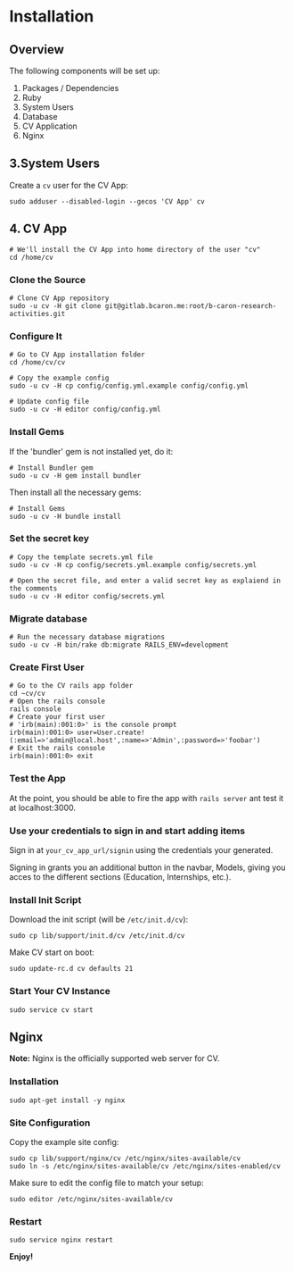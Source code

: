 # Installation

## Overview

The following components will be set up:

1. Packages / Dependencies
1. Ruby
1. System Users
1. Database
1. CV Application
1. Nginx

## 3.System Users

Create a `cv` user for the CV App:

    sudo adduser --disabled-login --gecos 'CV App' cv

## 4. CV App

    # We'll install the CV App into home directory of the user "cv"
    cd /home/cv

### Clone the Source

    # Clone CV App repository
    sudo -u cv -H git clone git@gitlab.bcaron.me:root/b-caron-research-activities.git

### Configure It

    # Go to CV App installation folder
    cd /home/cv/cv

    # Copy the example config
    sudo -u cv -H cp config/config.yml.example config/config.yml

    # Update config file
    sudo -u cv -H editor config/config.yml

### Install Gems

If the 'bundler' gem is not installed yet, do it:

    # Install Bundler gem
    sudo -u cv -H gem install bundler

Then install all the necessary gems:

    # Install Gems
    sudo -u cv -H bundle install

### Set the secret key

    # Copy the template secrets.yml file
    sudo -u cv -H cp config/secrets.yml.example config/secrets.yml

    # Open the secret file, and enter a valid secret key as explaiend in the comments
    sudo -u cv -H editor config/secrets.yml

### Migrate database
    # Run the necessary database migrations
    sudo -u cv -H bin/rake db:migrate RAILS_ENV=development


### Create First User

    # Go to the CV rails app folder
    cd ~cv/cv
    # Open the rails console
    rails console
    # Create your first user
    # 'irb(main):001:0>' is the console prompt
    irb(main):001:0> user=User.create!(:email=>'admin@local.host',:name=>'Admin',:password=>'foobar')
    # Exit the rails console
    irb(main):001:0> exit

### Test the App

At the point, you should be able to fire the app with `rails server`
ant test it at localhost:3000.

### Use your credentials to sign in and start adding items

Sign in at `your_cv_app_url/signin` using the credentials your generated.

Signing in grants you an additional button in the navbar, Models, giving you acces to
the different sections (Education, Internships, etc.).

### Install Init Script

Download the init script (will be `/etc/init.d/cv`):

    sudo cp lib/support/init.d/cv /etc/init.d/cv

Make CV start on boot:

    sudo update-rc.d cv defaults 21

### Start Your CV Instance

    sudo service cv start

## Nginx

**Note:** Nginx is the officially supported web server for CV.

### Installation

    sudo apt-get install -y nginx

### Site Configuration

Copy the example site config:

    sudo cp lib/support/nginx/cv /etc/nginx/sites-available/cv
    sudo ln -s /etc/nginx/sites-available/cv /etc/nginx/sites-enabled/cv

Make sure to edit the config file to match your setup:

    sudo editor /etc/nginx/sites-available/cv

### Restart

    sudo service nginx restart


**Enjoy!**
